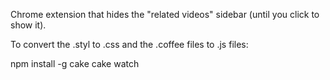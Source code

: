 Chrome extension that hides the "related videos" sidebar (until you click to show it).

To convert the .styl to .css and the .coffee files to .js files:

  npm install -g cake
  cake watch

